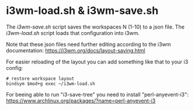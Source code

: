 # i3wm-load.sh & i3wm-save.sh

The *i3wm-save.sh* script saves the workspaces N (1-10) to a json file.
The *i3wm-load.sh* script loads that configuration into i3wm.

Note that these json files need further editing according to the i3wm documentation:
https://i3wm.org/docs/layout-saving.html

For easier reloading of the layout you can add something like that to your i3 config:

```
# restore workspace layout
bindsym $mod+g exec ~/i3wm-load.sh
```

For beeing able to run "i3-save-tree" you need to install "perl-anyevent-i3":
https://www.archlinux.org/packages/?name=perl-anyevent-i3
